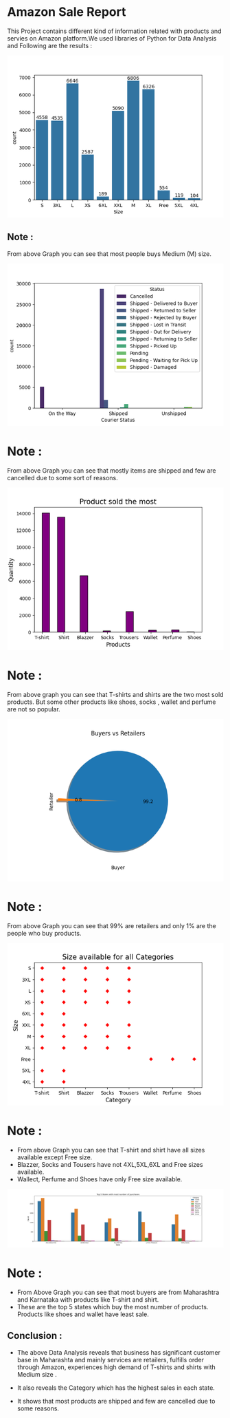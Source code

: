 
# Amazon Sale Report

This Project contains different kind of information related with products and servies on Amazon platform.We used libraries of Python for Data Analysis and Following are the results :

<img src="https://github.com/razzaq-99/Amazon-Sale-Analysis/blob/master/size.png">


## Note :
From above Graph you can see that most people buys Medium (M) size.


<img src="https://github.com/razzaq-99/Amazon-Sale-Analysis/blob/master/courier_status.png">


# Note :
From above Graph you can see that mostly items are shipped and few are cancelled due to some sort of reasons.


<img src = "https://github.com/razzaq-99/Amazon-Sale-Analysis/blob/master/sold_products.png">


# Note : 
From above graph you can see that T-shirts and shirts are the two most sold products. But some other products like shoes, socks , wallet and perfume are not so popular.


<img src = "https://github.com/razzaq-99/Amazon-Sale-Analysis/blob/master/buyers_retailers.png">


# Note : 
From above Graph you can see that 99% are retailers and only 1% are the people who buy products.


<img src="https://github.com/razzaq-99/Amazon-Sale-Analysis/blob/master/size_category.png">

# Note : 

- From above Graph you can see that T-shirt and shirt have all sizes available except Free size.
- Blazzer, Socks and Tousers have not 4XL,5XL,6XL and Free sizes available.
- Wallect, Perfume and Shoes have only Free size available.


<img src= "https://github.com/razzaq-99/Amazon-Sale-Analysis/blob/master/top5_states.png" width="1600">


# Note : 

- From Above Graph you can see that most buyers are from Maharashtra and Karnataka with products like T-shirt and shirt.
- These are the top 5 states  which buy the most number of products. Products like shoes and wallet have least sale.
  


## Conclusion :

- The above Data Analysis reveals that business has significant customer base in Maharashta and mainly services are retailers, fulfills order through Amazon, experiences high demand of T-shirts and shirts with Medium size .

- It also reveals the  Category which has the highest sales in each state.

- It shows that most products are shipped and few are cancelled due to some reasons.

